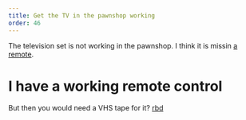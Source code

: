 ```yaml
---
title: Get the TV in the pawnshop working
order: 46
---
```


The television set is not working in the pawnshop. I think it is missin [a remote](remote-control.md).

# I have a working remote control
But then you would need a VHS tape for it?
[rbd](tbd)
